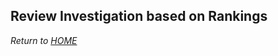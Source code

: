 ## Review Investigation based on Rankings
*Return to [HOME](https://lauramarott.github.io/SocialGraphs/)*

